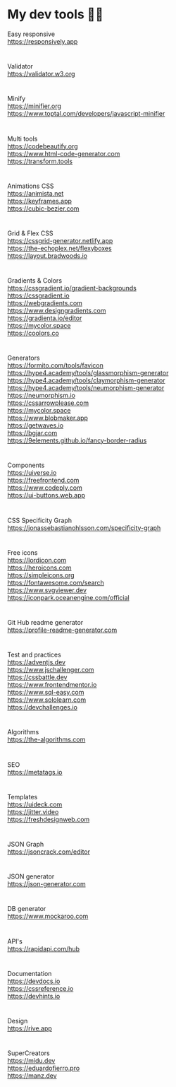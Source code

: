 # My dev tools 👨‍💻

Easy responsive <br>
https://responsively.app
#
Validator <br>
https://validator.w3.org
#
Minify <br>
https://minifier.org <br>
https://www.toptal.com/developers/javascript-minifier
#
Multi tools <br>
https://codebeautify.org <br>
https://www.html-code-generator.com <br>
https://transform.tools
#
Animations CSS <br>
https://animista.net <br>
https://keyframes.app <br>
https://cubic-bezier.com
#
Grid & Flex CSS <br>
https://cssgrid-generator.netlify.app <br>
https://the-echoplex.net/flexyboxes <br>
https://layout.bradwoods.io
#
Gradients & Colors <br>
https://cssgradient.io/gradient-backgrounds <br>
https://cssgradient.io <br>
https://webgradients.com <br>
https://www.designgradients.com <br>
https://gradienta.io/editor <br>
https://mycolor.space <br>
https://coolors.co
#
Generators <br>
https://formito.com/tools/favicon <br>
https://hype4.academy/tools/glassmorphism-generator  <br>
https://hype4.academy/tools/claymorphism-generator  <br>
https://hype4.academy/tools/neumorphism-generator  <br>
https://neumorphism.io <br>
https://cssarrowplease.com <br>
https://mycolor.space <br>
https://www.blobmaker.app <br>
https://getwaves.io <br>
https://bgjar.com <br>
https://9elements.github.io/fancy-border-radius
#
Components <br>
https://uiverse.io <br>
https://freefrontend.com <br>
https://www.codeply.com <br>
https://ui-buttons.web.app
#
CSS Specificity Graph <br>
https://jonassebastianohlsson.com/specificity-graph
#
Free icons <br>
https://lordicon.com <br>
https://heroicons.com <br>
https://simpleicons.org <br>
https://fontawesome.com/search <br>
https://www.svgviewer.dev <br>
https://iconpark.oceanengine.com/official
#
Git Hub readme generator <br>
https://profile-readme-generator.com
#
Test and practices <br>
https://adventjs.dev <br>
https://www.jschallenger.com <br>
https://cssbattle.dev <br>
https://www.frontendmentor.io <br>
https://www.sql-easy.com <br>
https://www.sololearn.com <br>
https://devchallenges.io
#
Algorithms <br>
https://the-algorithms.com
#
SEO <br>
https://metatags.io
#
Templates <br>
https://uideck.com <br>
https://jitter.video <br>
https://freshdesignweb.com
#
JSON Graph <br>
https://jsoncrack.com/editor
#
JSON generator <br>
https://json-generator.com
#
DB generator <br>
https://www.mockaroo.com
#
API's <br>
https://rapidapi.com/hub
#
Documentation <br>
https://devdocs.io <br>
https://cssreference.io <br>
https://devhints.io
#
Design <br>
https://rive.app
#
SuperCreators <br>
https://midu.dev <br>
https://eduardofierro.pro <br>
https://manz.dev
